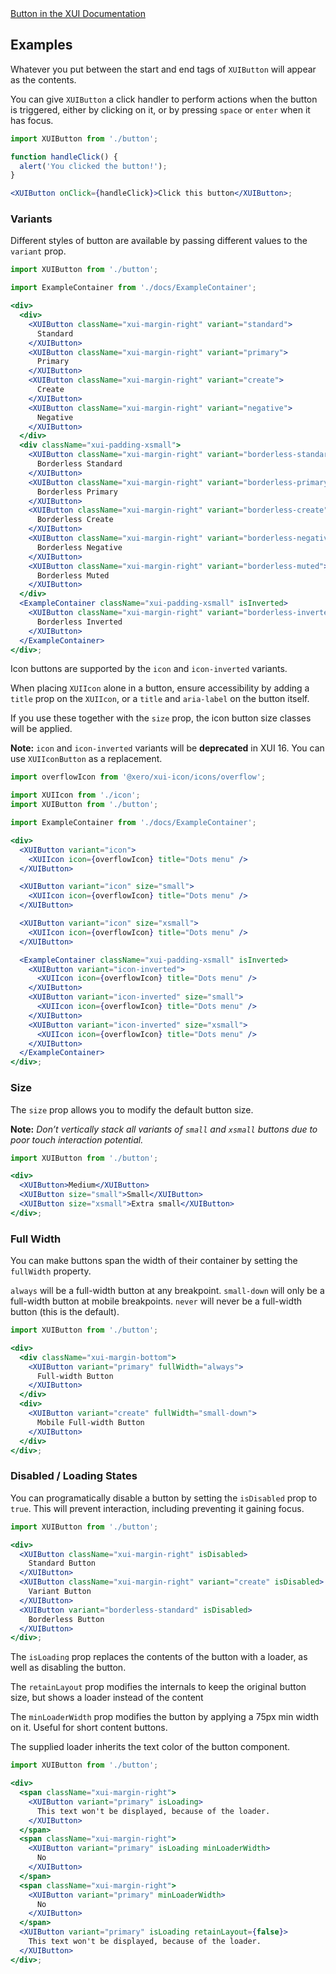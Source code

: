 <div class="xui-margin-vertical">
	<a href="../section-building-blocks-controls-button.html" isDocLink>Button in the XUI Documentation</a>
</div>

## Examples

Whatever you put between the start and end tags of `XUIButton` will appear as the contents.

You can give `XUIButton` a click handler to perform actions when the button is triggered, either by clicking on it, or by pressing `space` or `enter` when it has focus.

```jsx harmony
import XUIButton from './button';

function handleClick() {
  alert('You clicked the button!');
}

<XUIButton onClick={handleClick}>Click this button</XUIButton>;
```

### Variants

Different styles of button are available by passing different values to the `variant` prop.

```jsx harmony
import XUIButton from './button';

import ExampleContainer from './docs/ExampleContainer';

<div>
  <div>
    <XUIButton className="xui-margin-right" variant="standard">
      Standard
    </XUIButton>
    <XUIButton className="xui-margin-right" variant="primary">
      Primary
    </XUIButton>
    <XUIButton className="xui-margin-right" variant="create">
      Create
    </XUIButton>
    <XUIButton className="xui-margin-right" variant="negative">
      Negative
    </XUIButton>
  </div>
  <div className="xui-padding-xsmall">
    <XUIButton className="xui-margin-right" variant="borderless-standard">
      Borderless Standard
    </XUIButton>
    <XUIButton className="xui-margin-right" variant="borderless-primary">
      Borderless Primary
    </XUIButton>
    <XUIButton className="xui-margin-right" variant="borderless-create">
      Borderless Create
    </XUIButton>
    <XUIButton className="xui-margin-right" variant="borderless-negative">
      Borderless Negative
    </XUIButton>
    <XUIButton className="xui-margin-right" variant="borderless-muted">
      Borderless Muted
    </XUIButton>
  </div>
  <ExampleContainer className="xui-padding-xsmall" isInverted>
    <XUIButton className="xui-margin-right" variant="borderless-inverted">
      Borderless Inverted
    </XUIButton>
  </ExampleContainer>
</div>;
```

Icon buttons are supported by the `icon` and `icon-inverted` variants.

When placing `XUIIcon` alone in a button, ensure accessibility by adding a `title` prop on the `XUIIcon`, or a `title` and `aria-label` on the button itself.

If you use these together with the `size` prop, the icon button size classes will be applied.

**Note:** `icon` and `icon-inverted` variants will be **deprecated** in XUI 16. You can use `XUIIconButton` as a replacement.

```jsx harmony
import overflowIcon from '@xero/xui-icon/icons/overflow';

import XUIIcon from './icon';
import XUIButton from './button';

import ExampleContainer from './docs/ExampleContainer';

<div>
  <XUIButton variant="icon">
    <XUIIcon icon={overflowIcon} title="Dots menu" />
  </XUIButton>

  <XUIButton variant="icon" size="small">
    <XUIIcon icon={overflowIcon} title="Dots menu" />
  </XUIButton>

  <XUIButton variant="icon" size="xsmall">
    <XUIIcon icon={overflowIcon} title="Dots menu" />
  </XUIButton>

  <ExampleContainer className="xui-padding-xsmall" isInverted>
    <XUIButton variant="icon-inverted">
      <XUIIcon icon={overflowIcon} title="Dots menu" />
    </XUIButton>
    <XUIButton variant="icon-inverted" size="small">
      <XUIIcon icon={overflowIcon} title="Dots menu" />
    </XUIButton>
    <XUIButton variant="icon-inverted" size="xsmall">
      <XUIIcon icon={overflowIcon} title="Dots menu" />
    </XUIButton>
  </ExampleContainer>
</div>;
```

### Size

The `size` prop allows you to modify the default button size.

**Note:** _Don’t vertically stack all variants of `small` and `xsmall` buttons due to poor touch interaction potential._

```jsx harmony
import XUIButton from './button';

<div>
  <XUIButton>Medium</XUIButton>
  <XUIButton size="small">Small</XUIButton>
  <XUIButton size="xsmall">Extra small</XUIButton>
</div>;
```

### Full Width

You can make buttons span the width of their container by setting the `fullWidth` property.

`always` will be a full-width button at any breakpoint.
`small-down` will only be a full-width button at mobile breakpoints.
`never` will never be a full-width button (this is the default).

```jsx harmony
import XUIButton from './button';

<div>
  <div className="xui-margin-bottom">
    <XUIButton variant="primary" fullWidth="always">
      Full-width Button
    </XUIButton>
  </div>
  <div>
    <XUIButton variant="create" fullWidth="small-down">
      Mobile Full-width Button
    </XUIButton>
  </div>
</div>;
```

### Disabled / Loading States

You can programatically disable a button by setting the `isDisabled` prop to `true`. This will prevent interaction, including preventing it gaining focus.

```jsx harmony
import XUIButton from './button';

<div>
  <XUIButton className="xui-margin-right" isDisabled>
    Standard Button
  </XUIButton>
  <XUIButton className="xui-margin-right" variant="create" isDisabled>
    Variant Button
  </XUIButton>
  <XUIButton variant="borderless-standard" isDisabled>
    Borderless Button
  </XUIButton>
</div>;
```

The `isLoading` prop replaces the contents of the button with a loader, as well as disabling the button.

The `retainLayout` prop modifies the internals to keep the original button size, but shows a loader instead of the content

The `minLoaderWidth` prop modifies the button by applying a 75px min width on it. Useful for short content buttons.

The supplied loader inherits the text color of the button component.

```jsx harmony
import XUIButton from './button';

<div>
  <span className="xui-margin-right">
    <XUIButton variant="primary" isLoading>
      This text won't be displayed, because of the loader.
    </XUIButton>
  </span>
  <span className="xui-margin-right">
    <XUIButton variant="primary" isLoading minLoaderWidth>
      No
    </XUIButton>
  </span>
  <span className="xui-margin-right">
    <XUIButton variant="primary" minLoaderWidth>
      No
    </XUIButton>
  </span>
  <XUIButton variant="primary" isLoading retainLayout={false}>
    This text won't be displayed, because of the loader.
  </XUIButton>
</div>;
```
